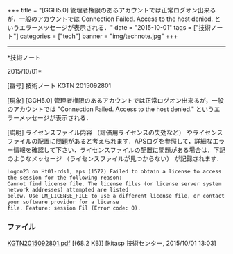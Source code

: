 ﻿+++
title = "[GGH5.0] 管理者権限のあるアカウントでは正常ログオン出来るが，一般のアカウントでは Connection Failed. Access to the host denied. というエラーメッセージが表示される．"
date = "2015-10-01"
tags = ["技術ノート"]
categories = ["tech"]
banner = "img/technote.jpg"
+++

-----------------------------------------------------------------------------------------------------------------------------

*技術ノート

2015/10/01*


[番号]
技術ノート KGTN 2015092801

[現象]
[GGH5.0]
管理者権限のあるアカウントでは正常ログオン出来るが，一般のアカウントでは
"Connection Failed. Access to the host denied."
というエラーメッセージが表示される．

[説明]
ライセンスファイル内容 （評価用ライセンスの失効など）
やライセンスファイルの配置に問題があると考えられます．APSログを参照して，詳細なエラー情報を確認して下さい．ライセンスファイルの配置に問題がある場合は，下記のようなメッセージ
（ライセンスファイルが見つからない） が記録されます．

    Logon23 on Ht01-rds1, aps (1572) Failed to obtain a license to access the session for the following reason:
    Cannot find license file. The license files (or license server system network addresses) attempted are listed
    below. Use LM_LICENSE_FILE to use a different license file, or contact your software provider for a license
    file. Feature: session Fil (Error code: 0).


### ファイル





[KGTN2015092801.pdf](http://techreport.kitasp.net/attachments/download/2275/KGTN2015092801.pdf)
 [(68.2 KB)] [kitasp 技術センター, 2015/10/01
13:03]
